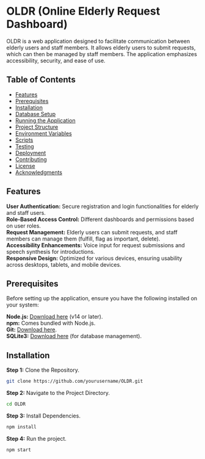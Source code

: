 # OLDR (Online Elderly Request Dashboard)

OLDR is a web application designed to facilitate communication between elderly users and staff members. It allows elderly users to submit requests, which can then be managed by staff members. The application emphasizes accessibility, security, and ease of use.

## Table of Contents

- [Features](#features)
- [Prerequisites](#prerequisites)
- [Installation](#installation)
- [Database Setup](#database-setup)
- [Running the Application](#running-the-application)
- [Project Structure](#project-structure)
- [Environment Variables](#environment-variables)
- [Scripts](#scripts)
- [Testing](#testing)
- [Deployment](#deployment)
- [Contributing](#contributing)
- [License](#license)
- [Acknowledgments](#acknowledgments)

## Features

**User Authentication:** Secure registration and login functionalities for elderly and staff users.  
**Role-Based Access Control:** Different dashboards and permissions based on user roles.  
**Request Management:** Elderly users can submit requests, and staff members can manage them (fulfill, flag as important, delete).  
**Accessibility Enhancements:** Voice input for request submissions and speech synthesis for introductions.  
**Responsive Design:** Optimized for various devices, ensuring usability across desktops, tablets, and mobile devices.

## Prerequisites

Before setting up the application, ensure you have the following installed on your system:

**Node.js:** [Download here](https://nodejs.org/en/download/) (v14 or later).  
**npm:** Comes bundled with Node.js.  
**Git:** [Download here](https://git-scm.com/downloads).  
**SQLite3:** [Download here](https://www.sqlite.org/download.html) (for database management).

## Installation

**Step 1:** Clone the Repository.  
```bash
git clone https://github.com/yourusername/OLDR.git
```

**Step 2:** Navigate to the Project Directory.  
```bash
cd OLDR
```

**Step 3:** Install Dependencies.  
```bash
npm install
```
**Step 4:** Run the project.
```bash
npm start
```


